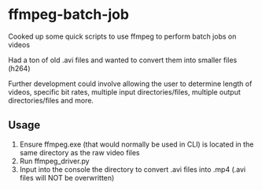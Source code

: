 # ffmpeg-batch-job
Cooked up some quick scripts to use ffmpeg to perform batch jobs on videos

Had a ton of old .avi files and wanted to convert them into smaller files (h264)

Further development could involve allowing the user to determine length of videos, 
specific bit rates, multiple input directories/files, multiple output directories/files
and more.

## Usage
1. Ensure ffmpeg.exe (that would normally be used in CLI) is located in the same directory
as the raw video files
2. Run ffmpeg_driver.py
3. Input into the console the directory to convert .avi files into .mp4 
(.avi files will NOT be overwritten)
